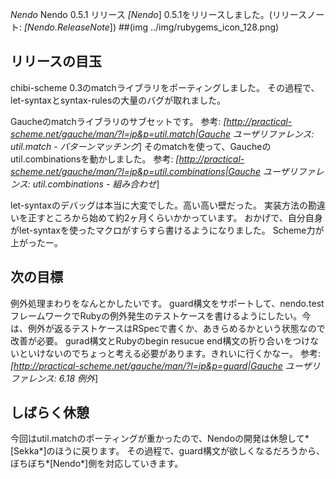 *Nendo* Nendo 0.5.1 リリース
*[Nendo*] 0.5.1をリリースしました。(リリースノート: *[Nendo.ReleaseNote*])
##(img ../img/rubygems_icon_128.png)
## リリースの目玉
chibi-scheme 0.3のmatchライブラリをポーティングしました。
その過程で、let-syntaxとsyntax-rulesの大量のバグが取れました。

Gaucheのmatchライブラリのサブセットです。
 参考: *[http://practical-scheme.net/gauche/man/?l=jp&p=util.match|Gauche ユーザリファレンス: util.match - パターンマッチング*]
そのmatchを使って、Gaucheのutil.combinationsを動かしました。
 参考: *[http://practical-scheme.net/gauche/man/?l=jp&p=util.combinations|Gauche ユーザリファレンス: util.combinations - 組み合わせ*]

let-syntaxのデバッグは本当に大変でした。高い高い壁だった。
実装方法の勘違いを正すところから始めて約2ヶ月くらいかかっています。
おかげで、自分自身がlet-syntaxを使ったマクロがすらすら書けるようになりました。
Scheme力が上がったー。

## 次の目標
例外処理まわりをなんとかしたいです。
guard構文をサポートして、nendo.testフレームワークでRubyの例外発生のテストケースを書けるようにしたい。今は、例外が返るテストケースはRSpecで書くか、あきらめるかという状態なので改善が必要。
gurad構文とRubyのbegin resucue end構文の折り合いをつけないといけないのでちょっと考える必要があります。きれいに行くかなー。
 参考: *[http://practical-scheme.net/gauche/man/?l=jp&p=guard|Gauche ユーザリファレンス: 6.18 例外*]

## しばらく休憩
今回はutil.matchのポーティングが重かったので、Nendoの開発は休憩して*[Sekka*]のほうに戻ります。
その過程で、guard構文が欲しくなるだろうから、ぼちぼち*[Nendo*]側を対応していきます。
